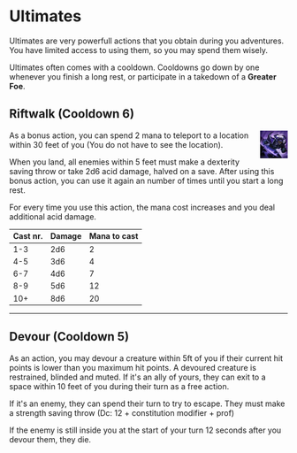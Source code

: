 # Ultimates

Ultimates are very powerfull actions that you obtain during you adventures. You have limited access to using them, so you may spend them wisely. 

Ultimates often comes with a cooldown. Cooldowns go down by one whenever you finish a long rest, or participate in a takedown of a **Greater Foe**.

## Riftwalk (Cooldown 6) 

<img src="https://github.com/Sebastianhju/Runeterra-5e/blob/main/img%20-%20Ult/Riftwalk.png" align=right width=10% height=10%>

As a bonus action, you can spend 2 mana to teleport to a location within 30 feet of you (You do not have to see the location). 

When you land, all enemies within 5 feet must make a dexterity saving throw or take 2d6 acid damage, halved on a save. After using this bonus action, you can use it again an number of times until you start a long rest. 

For every time you use this action, the mana cost increases and you deal additional acid damage. 


|Cast nr.|Damage|Mana to cast|
|---|---|---|
|1-3|2d6|2|
|4-5|3d6|4|
|6-7|4d6|7|
|8-9|5d6|12|
|10+|8d6|20|

---

## Devour (Cooldown 5)

As an action, you may devour a creature within 5ft of you if their current hit points is lower than you maximum hit points. A devoured creature is restrained, blinded and muted.
If it's an ally of yours, they can exit to a space within 10 feet of you during their turn as a free action. 

If it's an enemy, they can spend their turn to try to escape. They must make a strength saving throw (Dc: 12 + constitution modifier + prof)

If the enemy is still inside you at the start of your turn 12 seconds after you devour them, they die. 
